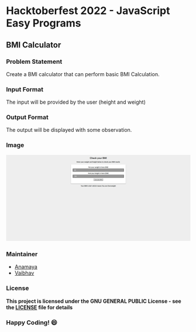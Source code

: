 # Hacktoberfest 2022 - JavaScript Easy Programs

## BMI Calculator

### Problem Statement

Create a BMI calculator that can perform basic BMI Calculation.

### Input Format

The input will be provided by the user (height and weight)

### Output Format

The output will be displayed with some observation.

### Image

![image](images/bmi.png)

### Maintainer

- [Anamaya](https://www.linkedin.com/in/anamaya1729/)
- [Vaibhav](https://https://www.linkedin.com/in/vaibhava17/)

### License

**This project is licensed under the GNU GENERAL PUBLIC License - see the [LICENSE](../LICENSE) file for details**

### Happy Coding! :smile:
